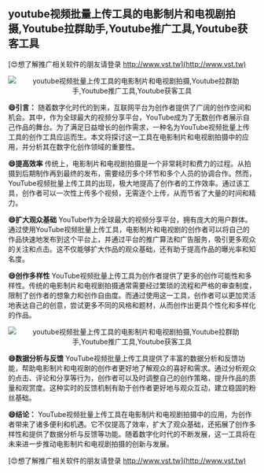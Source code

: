## **youtube视频批量上传工具的电影制片和电视剧拍摄,Youtube拉群助手,Youtube推广工具,Youtube获客工具**

[😍想了解推广相关软件的朋友请登录 http://www.vst.tw](http://www.vst.tw)

 <center><img src="https://vst.tw/MP4/tuiguang/png/3.png" alt="youtube视频批量上传工具的电影制片和电视剧拍摄,Youtube拉群助手,Youtube推广工具,Youtube获客工具"></center>

**😄引言：**
随着数字化时代的到来，互联网平台为创作者提供了广阔的创作空间和机会。其中，作为全球最大的视频分享平台，YouTube成为了无数创作者展示自己作品的舞台。为了满足日益增长的创作需求，一种名为YouTube视频批量上传工具的创作工具应运而生。本文将探讨这一工具在电影制片和电视剧拍摄中的应用，并分析其在数字化创作领域的重要性。

**😄提高效率**
传统上，电影制片和电视剧拍摄是一个非常耗时和费力的过程。从拍摄到后期制作再到最终的发布，需要经历多个环节和多个人员的协调合作。然而，YouTube视频批量上传工具的出现，极大地提高了创作者的工作效率。通过该工具，创作者可以一次性上传多个视频，无需逐个上传，从而节省了大量的时间和精力。

**😄扩大观众基础**
YouTube作为全球最大的视频分享平台，拥有庞大的用户群体。通过使用YouTube视频批量上传工具，电影制片和电视剧的创作者可以将自己的作品快速地发布到这个平台上，并通过平台的推广算法和广告服务，吸引更多观众的关注和点击。这不仅能够扩大作品的观众基础，还有助于提高作品的曝光率和知名度。

**😄创作多样性**
YouTube视频批量上传工具为创作者提供了更多的创作可能性和多样性。传统的电影制片和电视剧拍摄通常需要经过繁琐的流程和严格的审查制度，限制了创作者的想象力和创作自由度。而通过使用这一工具，创作者可以更加灵活地表达自己的创意，尝试更多不同的风格和题材，从而创作出更具个性化和多样化的作品。

 <center><img src="https://vst.tw/MP4/tuiguang/png/7.png" alt="youtube视频批量上传工具的电影制片和电视剧拍摄,Youtube拉群助手,Youtube推广工具,Youtube获客工具"></center>

**😄数据分析与反馈**
YouTube视频批量上传工具提供了丰富的数据分析和反馈功能，帮助电影制片和电视剧的创作者更好地了解观众的喜好和需求。通过分析观众的点击、评论和分享等行为，创作者可以及时调整自己的创作策略，提升作品的质量和观赏度。这种实时的反馈机制有助于创作者更好地与观众互动，建立稳固的粉丝基础。

**😄结论：**
YouTube视频批量上传工具在电影制片和电视剧拍摄中的应用，为创作者带来了诸多便利和机遇。它不仅提高了效率，扩大了观众基础，还拓展了创作多样性和提供了数据分析与反馈等功能。随着数字化时代的不断发展，这一工具将在未来进一步推动电影制片和电视剧拍摄的创新与发展。

[😍想了解推广相关软件的朋友请登录 http://www.vst.tw](http://www.vst.tw)



